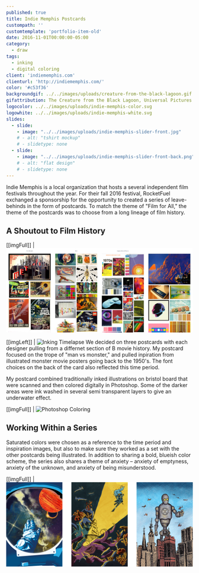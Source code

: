 ```yaml
---
published: true
title: Indie Memphis Postcards
custompath: ''
customtemplate: 'portfolio-item-old'
date: 2016-11-01T00:00:00-05:00
category:
  - draw
tags:
  - inking
  - digital coloring
client: 'indiememphis.com'
clienturl: 'http://indiememphis.com/'
color: '#c53f36'
backgroundgif: ../../images/uploads/creature-from-the-black-lagoon.gif
gifattribution: The Creature from the Black Lagoon, Universal Pictures
logocolor: ../../images/uploads/indie-memphis-color.svg
logowhite: ../../images/uploads/indie-memphis-white.svg
slides:
  - slide:
    - image: "../../images/uploads/indie-memphis-slider-front.jpg"
    # - alt: "tshirt mockup"
    # - slidetype: none
  - slide:
    - image: "../../images/uploads/indie-memphis-slider-front-back.png"
    # - alt: "flat design"
    # - slidetype: none
---
```


Indie Memphis is a local organization that hosts a several independent film festivals throughout the year. For their fall 2016 festival, RocketFuel exchanged a sponsorship for the opportunity to created a series of leave-behinds in the form of postcards. To match the theme of "Film for All," the theme of the postcards was to choose from a long lineage of film history.

## A Shoutout to Film History

[[imgFull]]
| ![Inspiration Boards](../../images/uploads/indie-memphis-mood-board.jpg)

[[imgLeft]]
| ![Inking Timelapse](../../images/uploads/indie-memphis-inking.gif)
We decided on three postcards with each designer pulling from a differnet section of B movie history. My postcard focused on the trope of "man vs monster," and pulled inpiration from illustrated monster movie posters going back to the 1950's. The font choices on the back of the card also reflected this time period.

My postcard combined traditionally inked illustrations on bristol board that were scanned and then colored digitally in Photoshop. Some of the darker areas were ink washed in several semi transparent layers to give an underwater effect.

[[imgFull]]
| ![Photoshop Coloring](../../images/uploads/indie-memphis-coloring.gif)

## Working Within a Series

Saturated colors were chosen as a reference to the time period and inspiration images, but also to make sure they worked as a set with the other postcards being illustrated. In addition to sharing a bold, blueish color scheme, the series also shares a theme of anxiety – anxiety of emptyness, anxiety of the unknown, and anxiety of being misunderstood.

[[imgFull]]
| ![Postcard Series](../../images/uploads/indie-memphis-postcard-series.png)

